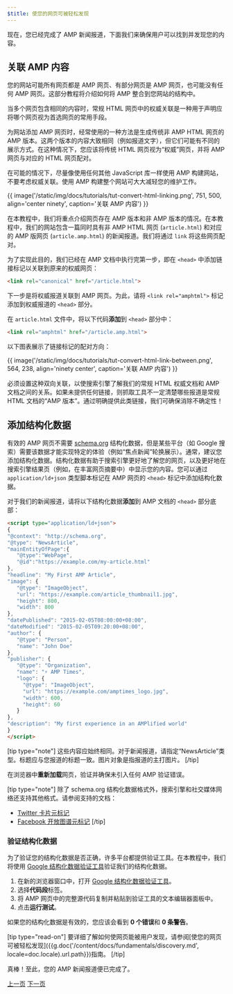 ```yaml
---
$title: 使您的网页可被轻松发现
---
```


现在，您已经完成了 AMP 新闻报道，下面我们来确保用户可以找到并发现您的内容。

## 关联 AMP 内容

您的网站可能所有网页都是 AMP 网页、有部分网页是 AMP 网页，也可能没有任何 AMP 网页。这部分教程将介绍如何将 AMP 整合到您网站的结构中。

当多个网页包含相同的内容时，常规 HTML 网页中的权威关联是一种用于声明应将哪个网页视为首选网页的常用手段。

为网站添加 AMP 网页时，经常使用的一种方法是生成传统非 AMP HTML 网页的 AMP 版本。这两个版本的内容大致相同（例如报道文字），但它们可能有不同的展示方式。在这种情况下，您应该将传统 HTML 网页视为“权威”网页，并将 AMP 网页与对应的 HTML 网页配对。

在可能的情况下，尽量像使用任何其他 JavaScript 库一样使用 AMP 构建网站，不要考虑权威关联。使用 AMP 构建整个网站可大大减轻您的维护工作。

{{ image('/static/img/docs/tutorials/tut-convert-html-linking.png', 751, 500, align='center ninety', caption='关联 AMP 内容') }}

在本教程中，我们将重点介绍网页存在 AMP 版本和非 AMP 版本的情况。在本教程中，我们的网站包含一篇同时具有非 AMP HTML 网页 (`article.html`) 和对应的 AMP 版网页 (`article.amp.html`) 的新闻报道。我们将通过 `link` 将这些网页配对。

为了实现此目的，我们已经在 AMP 文档中执行完第一步，即在 `<head>` 中添加链接标记以关联到原来的权威网页：

```html
<link rel="canonical" href="/article.html">
```

下一步是将权威报道关联到 AMP 网页。为此，请将 `<link rel="amphtml">` 标记添加到权威报道的 `<head>` 部分。

在 `article.html` 文件中，将以下代码**添加**到 `<head>` 部分中：

```html
<link rel="amphtml" href="/article.amp.html">
```

以下图表展示了链接标记的配对方向：

{{ image('/static/img/docs/tutorials/tut-convert-html-link-between.png', 564, 238, align='ninety center', caption='关联 AMP 内容') }}

必须设置这种双向关联，以使搜索引擎了解我们的常规 HTML 权威文档和 AMP 文档之间的关系。如果未提供任何链接，则抓取工具不一定清楚哪些报道是常规 HTML 文档的“AMP 版本”。通过明确提供此类链接，我们可确保消除不确定性！

## 添加结构化数据

有效的 AMP 网页不需要 [schema.org](http://schema.org/) 结构化数据，但是某些平台（如 Google 搜索）需要该数据才能实现特定的体验（例如“焦点新闻”轮换展示）。通常，建议您添加结构化数据。结构化数据有助于搜索引擎更好地了解您的网页，以及更好地在搜索引擎结果页（例如，在丰富网页摘要中）中显示您的内容。您可以通过 `application/ld+json` 类型脚本标记在 AMP 网页的 `<head>` 标记中添加结构化数据。

对于我们的新闻报道，请将以下结构化数据**添加**到 AMP 文档的 `<head>` 部分底部：

```html
<script type="application/ld+json">
{
"@context": "http://schema.org",
"@type": "NewsArticle",
"mainEntityOfPage":{
   "@type":"WebPage",
   "@id":"https://example.com/my-article.html"
},
"headline": "My First AMP Article",
"image": {
   "@type": "ImageObject",
   "url": "https://example.com/article_thumbnail1.jpg",
   "height": 800,
   "width": 800
},
"datePublished": "2015-02-05T08:00:00+08:00",
"dateModified": "2015-02-05T09:20:00+08:00",
"author": {
   "@type": "Person",
   "name": "John Doe"
},
"publisher": {
   "@type": "Organization",
   "name": "⚡ AMP Times",
   "logo": {
     "@type": "ImageObject",
     "url": "https://example.com/amptimes_logo.jpg",
     "width": 600,
     "height": 60
   }
},
"description": "My first experience in an AMPlified world"
}
</script>
```


[tip type="note"]
这些内容应始终相同。对于新闻报道，请指定“NewsArticle”类型。标题应与您报道的标题一致。图片对象是指报道的主打图片。
[/tip]


在浏览器中**重新加载**网页，验证并确保未引入任何 AMP 验证错误。

[tip type="note"]
除了 schema.org 结构化数据格式外，搜索引擎和社交媒体网络还支持其他格式。请参阅支持的文档：

- [Twitter 卡片元标记](https://dev.twitter.com/cards/overview)
- [Facebook 开放图谱元标记](https://developers.facebook.com/docs/sharing/webmasters)
[/tip]

### 验证结构化数据

为了验证您的结构化数据是否正确，许多平台都提供验证工具。在本教程中，我们将使用 [Google 结构化数据验证工具](https://developers.google.com/structured-data/testing-tool/)验证我们的结构化数据。

1.  在新的浏览器窗口中，打开 [Google 结构化数据验证工具](https://developers.google.com/structured-data/testing-tool/)。
2.  选择**代码段**标签。
3.  将 AMP 网页中的完整源代码复制并粘贴到验证工具的文本编辑器面板中。
3.  点击**运行测试**。

如果您的结构化数据是有效的，您应该会看到 **0 个错误**和 **0 条警告**。

[tip type="read-on"]
要详细了解如何使网页能被用户发现，请参阅[使您的网页可被轻松发现]({{g.doc('/content/docs/fundamentals/discovery.md', locale=doc.locale).url.path}})指南。
[/tip]

真棒！至此，您的 AMP 新闻报道便已完成了。

<div class="prev-next-buttons">
  <a class="button prev-button" href="{{g.doc('/content/docs/fundamentals/converting/resolving-errors.md', locale=doc.locale).url.path}}"><span class="arrow-prev">上一页</span></a>
  <a class="button next-button" href="{{g.doc('/content/docs/fundamentals/converting/congratulations.md', locale=doc.locale).url.path}}"><span class="arrow-next">下一页</span></a>
</div>
